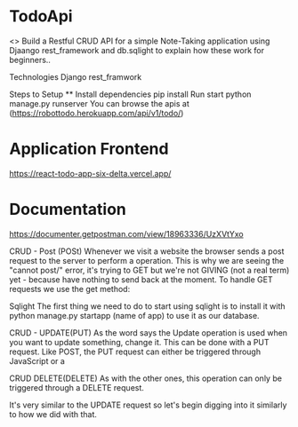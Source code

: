 # TodoApi
<> Build a Restful CRUD API for a simple Note-Taking application using Djaango rest_framework and db.sqlight to explain how these work for beginners..

Technologies
Django rest_framwork

Steps to Setup
** Install dependencies pip install Run start python manage.py runserver You can browse the apis at (https://robottodo.herokuapp.com/api/v1/todo/)

# Application Frontend
https://react-todo-app-six-delta.vercel.app/

# Documentation
https://documenter.getpostman.com/view/18963336/UzXVtYxo

CRUD - Post (POSt)
Whenever we visit a website the browser sends a post request to the server to perform a operation. This is why we are seeing the "cannot post/" error, it's trying to GET but we're not GIVING (not a real term) yet - because have nothing to send back at the moment. To handle GET requests we use the get method:


Sqlight
The first thing we need to do to start using sqlight is to install it with python manage.py startapp (name of app) to use it as our database.

CRUD - UPDATE(PUT)
As the word says the Update operation is used when you want to update something, change it. This can be done with a PUT request. Like POST, the PUT request can either be triggered through JavaScript or a

CRUD DELETE(DELETE)
As with the other ones, this operation can only be triggered through a DELETE request.

It's very similar to the UPDATE request so let's begin digging into it similarly to how we did with that.
